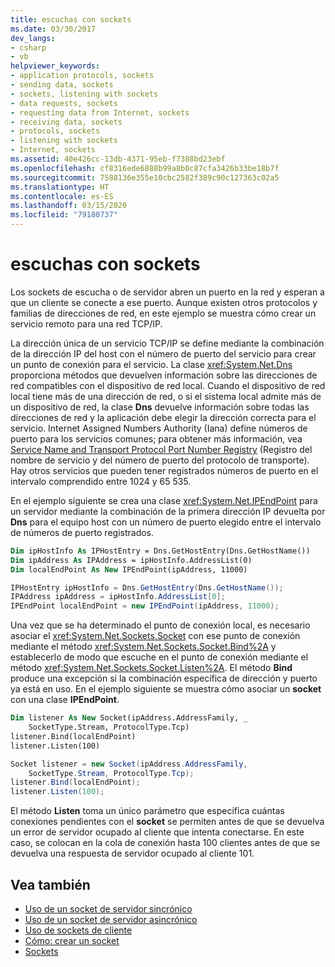 ```yaml
---
title: escuchas con sockets
ms.date: 03/30/2017
dev_langs:
- csharp
- vb
helpviewer_keywords:
- application protocols, sockets
- sending data, sockets
- sockets, listening with sockets
- data requests, sockets
- requesting data from Internet, sockets
- receiving data, sockets
- protocols, sockets
- listening with sockets
- Internet, sockets
ms.assetid: 40e426cc-13db-4371-95eb-f7388bd23ebf
ms.openlocfilehash: cf8316ede6888b99a8b0c87cfa3426b33be18b7f
ms.sourcegitcommit: 7588136e355e10cbc2582f389c90c127363c02a5
ms.translationtype: HT
ms.contentlocale: es-ES
ms.lasthandoff: 03/15/2020
ms.locfileid: "79180737"
---
```

# <a name="listening-with-sockets"></a>escuchas con sockets
Los sockets de escucha o de servidor abren un puerto en la red y esperan a que un cliente se conecte a ese puerto. Aunque existen otros protocolos y familias de direcciones de red, en este ejemplo se muestra cómo crear un servicio remoto para una red TCP/IP.  
  
 La dirección única de un servicio TCP/IP se define mediante la combinación de la dirección IP del host con el número de puerto del servicio para crear un punto de conexión para el servicio. La clase <xref:System.Net.Dns> proporciona métodos que devuelven información sobre las direcciones de red compatibles con el dispositivo de red local. Cuando el dispositivo de red local tiene más de una dirección de red, o si el sistema local admite más de un dispositivo de red, la clase **Dns** devuelve información sobre todas las direcciones de red y la aplicación debe elegir la dirección correcta para el servicio. Internet Assigned Numbers Authority (Iana) define números de puerto para los servicios comunes; para obtener más información, vea [Service Name and Transport Protocol Port Number Registry](https://www.iana.org/assignments/port-numbers) (Registro del nombre de servicio y del número de puerto del protocolo de transporte). Hay otros servicios que pueden tener registrados números de puerto en el intervalo comprendido entre 1024 y 65 535.  
  
 En el ejemplo siguiente se crea una clase <xref:System.Net.IPEndPoint> para un servidor mediante la combinación de la primera dirección IP devuelta por **Dns** para el equipo host con un número de puerto elegido entre el intervalo de números de puerto registrados.  
  
```vb  
Dim ipHostInfo As IPHostEntry = Dns.GetHostEntry(Dns.GetHostName())  
Dim ipAddress As IPAddress = ipHostInfo.AddressList(0)  
Dim localEndPoint As New IPEndPoint(ipAddress, 11000)  
```  
  
```csharp  
IPHostEntry ipHostInfo = Dns.GetHostEntry(Dns.GetHostName());  
IPAddress ipAddress = ipHostInfo.AddressList[0];  
IPEndPoint localEndPoint = new IPEndPoint(ipAddress, 11000);  
```  
  
 Una vez que se ha determinado el punto de conexión local, es necesario asociar el <xref:System.Net.Sockets.Socket> con ese punto de conexión mediante el método <xref:System.Net.Sockets.Socket.Bind%2A> y establecerlo de modo que escuche en el punto de conexión mediante el método <xref:System.Net.Sockets.Socket.Listen%2A>. El método **Bind** produce una excepción si la combinación específica de dirección y puerto ya está en uso. En el ejemplo siguiente se muestra cómo asociar un **socket** con una clase **IPEndPoint**.  
  
```vb  
Dim listener As New Socket(ipAddress.AddressFamily, _  
    SocketType.Stream, ProtocolType.Tcp)
listener.Bind(localEndPoint)  
listener.Listen(100)  
```  
  
```csharp  
Socket listener = new Socket(ipAddress.AddressFamily,
    SocketType.Stream, ProtocolType.Tcp);
listener.Bind(localEndPoint);  
listener.Listen(100);  
```  
  
 El método **Listen** toma un único parámetro que especifica cuántas conexiones pendientes con el **socket** se permiten antes de que se devuelva un error de servidor ocupado al cliente que intenta conectarse. En este caso, se colocan en la cola de conexión hasta 100 clientes antes de que se devuelva una respuesta de servidor ocupado al cliente 101.  
  
## <a name="see-also"></a>Vea también

- [Uso de un socket de servidor sincrónico](using-a-synchronous-server-socket.md)
- [Uso de un socket de servidor asincrónico](using-an-asynchronous-server-socket.md)
- [Uso de sockets de cliente](using-client-sockets.md)
- [Cómo: crear un socket](how-to-create-a-socket.md)
- [Sockets](sockets.md)
